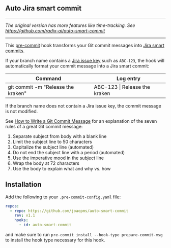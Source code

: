 ## Auto Jira smart commit

---

_The original version has more features like time-tracking. See https://github.com/radix-ai/auto-smart-commit_

---

This [pre-commit](https://pre-commit.com/) hook transforms your Git commit messages into [Jira smart commits](https://confluence.atlassian.com/fisheye/using-smart-commits-960155400.html).

If your branch name contains a [Jira issue key](https://confluence.atlassian.com/adminjiraserver073/changing-the-project-key-format-861253229.html) such as `ABC-123`, the hook will automatically format your commit message into a Jira smart commit:

| Command | Log entry |
| ------- | --------- |
| git commit -m "Release the kraken" | ABC-123 \| Release the kraken |


If the branch name does not contain a Jira issue key, the commit message is not modified.

See [How to Write a Git Commit Message](https://chris.beams.io/posts/git-commit/) for an explanation of the seven rules of a great Git commit message:

1. Separate subject from body with a blank line
2. Limit the subject line to 50 characters
3. Capitalize the subject line (automated)
4. Do not end the subject line with a period (automated)
5. Use the imperative mood in the subject line
6. Wrap the body at 72 characters
7. Use the body to explain what and why vs. how

## Installation

Add the following to your `.pre-commit-config.yaml` file:

```yaml
repos:
  - repo: https://github.com/joaopms/auto-smart-commit
    rev: v1.1
    hooks:
      - id: auto-smart-commit
```

and make sure to run `pre-commit install --hook-type prepare-commit-msg` to install the hook type necessary for this hook.
